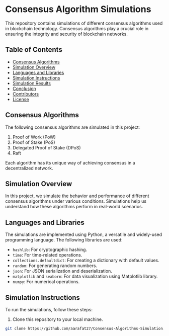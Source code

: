 # Consensus Algorithm Simulations

This repository contains simulations of different consensus algorithms used in blockchain technology. Consensus algorithms play a crucial role in ensuring the integrity and security of blockchain networks.

## Table of Contents
- [Consensus Algorithms](#consensus-algorithms)
- [Simulation Overview](#simulation-overview)
- [Languages and Libraries](#languages-and-libraries)
- [Simulation Instructions](#simulation-instructions)
- [Simulation Results](#simulation-results)
- [Conclusion](#conclusion)
- [Contributors](#contributors)
- [License](#license)

## Consensus Algorithms

The following consensus algorithms are simulated in this project:

1. Proof of Work (PoW)
2. Proof of Stake (PoS)
3. Delegated Proof of Stake (DPoS)
4. Raft

Each algorithm has its unique way of achieving consensus in a decentralized network.

## Simulation Overview

In this project, we simulate the behavior and performance of different consensus algorithms under various conditions. Simulations help us understand how these algorithms perform in real-world scenarios.

## Languages and Libraries

The simulations are implemented using Python, a versatile and widely-used programming language. The following libraries are used:

- `hashlib`: For cryptographic hashing.
- `time`: For time-related operations.
- `collections.defaultdict`: For creating a dictionary with default values.
- `random`: For generating random numbers.
- `json`: For JSON serialization and deserialization.
- `matplotlib` and `seaborn`: For data visualization using Matplotlib library.
- `numpy`: For numerical operations.

## Simulation Instructions

To run the simulations, follow these steps:

1. Clone this repository to your local machine.

```bash
git clone https://github.com/aarafat27/Consensus-Algorithms-Simulation.git

